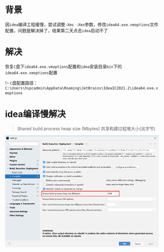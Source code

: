 # 背景

<font face="幼圆">

因`idea`编译工程缓慢，尝试调整`-Xms -Xmx`参数，修改`idea64.exe.vmoptions`文件配置，问题是解决掉了，结果第二天点击`idea`启动不了

</font>

# 解决

<font face="幼圆">

恢复`C`盘下`idea64.exe.vmoptions`配置和`idea`安装目录`bin`下的`idea64.exe.vmoptions`配置

!> `C`盘配置路径：`C:\Users\hspcadmin\AppData\Roaming\JetBrains\IdeaIC2021.2\idea64.exe.vmoptions`

</font>

# idea编译慢解决

> Shared build process heap size (Mbytes) 共享构建过程堆大小(兆字节)

![](../../../assets/img/a3.png)
